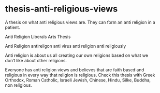 # thesis-anti-religious-views
A thesis on what anti religious views are. They can form an anti religion in a patient.

Anti Religion Liberals Arts Thesis

Anti Religion antireligon anti virus anti religion anti religiously


Anti religion is about us all creating our own religions based on what we don’t like about other religions.


Everyone has anti religion views and believes that are faith based and religious in every way that religion is religious.
Check this thesis with Greek Orthodox, Roman Catholic, Israeli Jewish, Chinese, Hindu, Silke, Buddha, non religious.
